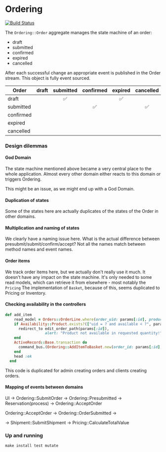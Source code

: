 # Ordering

[![Build Status](https://github.com/RailsEventStore/cqrs-es-sample-with-res/workflows/ordering/badge.svg)](https://github.com/RailsEventStore/cqrs-es-sample-with-res/actions/workflows/ordering.yml)

The `Ordering::Order` aggregate manages the state machine of an order:

- draft
- submitted
- confirmed
- expired
- cancelled

After each successful change an appropriate event is published in the Order stream.
This object is fully event sourced.

| Order     | draft | submitted | confirmed | expired | cancelled |
| --------- | :---: | :-------: | :--:      | :-----: | :-------: |
| draft     |       |    ✅     |           |   ✅    |           |
| submitted |       |           |  ✅       |         |    ✅     |
| confirmed |       |           |           |         |           |
| expired   |       |           |           |         |           |
| cancelled |       |           |           |         |           |

### Design dilemmas


#### God Domain

The state machine mentioned above became a very central place to the whole application.
Almost every other domain either reacts to this domain or triggers Ordering.

This might be an issue, as we might end up with a God Domain.

#### Duplication of states

Some of the states here are actually duplicates of the states of the Order in other domains.

#### Multiplication and naming of states

We clearly have a naming issue here. 
What is the actual difference between presubmit/submit/confirm/accept?
Not all the names match between method names and event names.

#### Order items

We track order items here, but we actually don't really use it much. 
It doesn't have any impact on the state machine.
It's only needed to some read models, which can retrieve it from elsewhere - most notably the `Pricing`
The implementation of `Basket`, because of this, seems duplicated to Pricing or Inventory.

#### Checking availability in the controllers

```ruby
def add_item
    read_model = Orders::OrderLine.where(order_uid: params[:id], product_id: params[:product_id]).first
    if Availability::Product.exists?(["uid = ? and available < ?", params[:product_id], (read_model&.quantity || 0) + 1])
      redirect_to edit_order_path(params[:id]),
                  alert: "Product not available in requested quantity!" and return
    end
    ActiveRecord::Base.transaction do
      command_bus.(Ordering::AddItemToBasket.new(order_id: params[:id], product_id: params[:product_id]))
    end
    head :ok
  end
```

This code is duplicated for admin creating orders and clients creating orders.

#### Mapping of events between domains

UI -> Ordering::SubmitOrder -> Ordering::Presubmitted -> Reservation(process) -> Ordering::AcceptOrder

Ordering::AcceptOrder -> Ordering::OrderSubmitted -> 

  -> Shipment::SubmitShipment
  -> Pricing::CalculateTotalValue


### Up and running

```
make install test mutate
```
